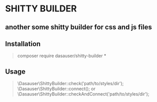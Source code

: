 # SHITTY BUILDER
## another some shitty builder for css and js files
## Installation
> composer require dasauser/shitty-builder *
## Usage
> \Dasauser\ShittyBuilder::check('path/to/styles/dir');
> \Dasauser\ShittyBuilder::connect();
or
> \Dasauser\ShittyBuilder::checkAndConnect('path/to/styles/dir');
